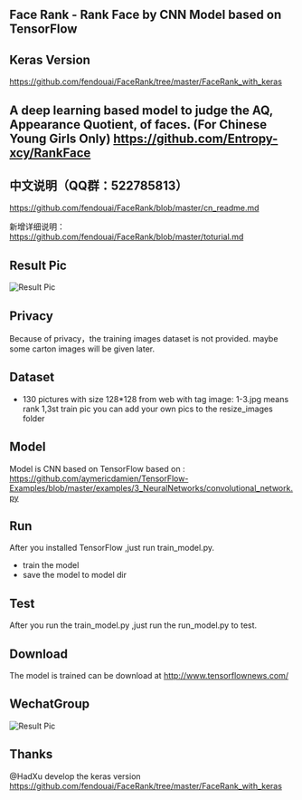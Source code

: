 ## Face Rank - Rank Face by CNN Model based on TensorFlow

## Keras Version
https://github.com/fendouai/FaceRank/tree/master/FaceRank_with_keras

## A deep learning based model to judge the AQ, Appearance Quotient, of faces. (For Chinese Young Girls Only) https://github.com/Entropy-xcy/RankFace

## 中文说明（QQ群：522785813）
https://github.com/fendouai/FaceRank/blob/master/cn_readme.md

新增详细说明：https://github.com/fendouai/FaceRank/blob/master/toturial.md

## Result Pic
![Result Pic](https://github.com/fendouai/FaceRank/blob/master/cang.jpg)

## Privacy
Because of privacy，the training images dataset is not provided.
maybe some carton images will be given later.

## Dataset
* 130 pictures with size 128*128 from web with tag
image: 1-3.jpg means rank 1,3st train pic
you can add your own pics to the resize_images folder

## Model
Model is CNN based on TensorFlow based on : https://github.com/aymericdamien/TensorFlow-Examples/blob/master/examples/3_NeuralNetworks/convolutional_network.py

## Run
After you installed TensorFlow ,just run train_model.py.
* train the model
* save the model to model dir

## Test
After you run the train_model.py ,just run the run_model.py to test.

## Download
The model is trained can be download at
http://www.tensorflownews.com/

## WechatGroup
![Result Pic](https://github.com/fendouai/FaceRank/blob/master/wechatgroup.jpg)

## Thanks 
@HadXu develop the keras version
https://github.com/fendouai/FaceRank/tree/master/FaceRank_with_keras

